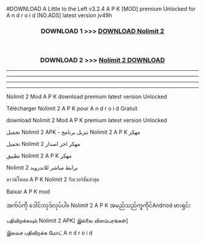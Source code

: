 #DOWNLOAD A Little to the Left v3.2.4 A P K [MOD] premium Unlocked for A n d r o i d [NO.ADS] latest version jv49h 



<div align="center">

<h3>DOWNLOAD 1 >>> <a href="https://downloadmod1.web.app/?judul=Nolimit 2 ">DOWNLOAD Nolimit 2 </a></h3><br>

<h3>DOWNLOAD 2 >>> <a href="https://downloadmod1.web.app/?judul=Nolimit 2 ">Nolimit 2  DOWNLOAD </a></h3>

</div>


----------------------------------------------------------

----------------------------------------------------------

----------------------------------------------------------

----------------------------------------------------------


Nolimit 2  Mod A P K download premium latest version Unlocked

Télécharger Nolimit 2  A P K pour A n d r o i d Gratuit

download Nolimit 2  Mod A P K premium latest version Unlocked

تحميل Nolimit 2  APK - تنزيل برنامج Nolimit 2  A P K مهكر

تحميل Nolimit 2  مهكر اخر اصدار

تطبيق Nolimit 2  A P K مهكر

Nolimit 2  برابط مباشر للاندرويد

ดาวน์โหลด A P K Nolimit 2  รับเวอร์ชันล่าสุด

Baixar A P K mod

အက်ပ်ကို ဒေါင်းလုဒ်လုပ်ပါ။ Nolimit 2  A P K အမည်သည်ကူကိုင်Andriod ဗားရှင်း

பதிவிறக்கவும் Nolimit 2  APK[ இல்லை விளம்பரங்கள்] 
 
இலவச பதிவிறக்க மோட் A n d r o i d



